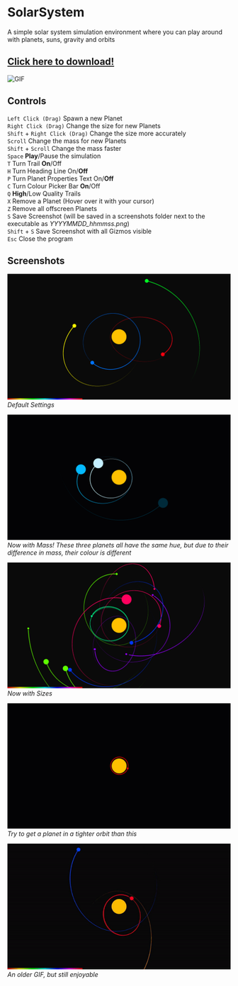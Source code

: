# SolarSystem
A simple solar system simulation environment where you can play around with planets, suns, gravity and orbits

## [Click here to download!](../../releases/latest)

![GIF](/.github/images/pc_anim2.gif "GIF")

## Controls
`Left Click (Drag)` Spawn a new Planet\
`Right Click (Drag)` Change the size for new Planets\
`Shift` + `Right Click (Drag)` Change the size more accurately\
`Scroll` Change the mass for new Planets\
`Shift` + `Scroll` Change the mass faster\
`Space` **Play**/Pause the simulation\
`T` Turn Trail **On**/Off\
`H` Turn Heading Line On/**Off**\
`P` Turn Planet Properties Text On/**Off**\
`C` Turn Colour Picker Bar **On**/Off\
`Q` **High**/Low Quality Trails\
`X` Remove a Planet (Hover over it with your cursor)\
`Z` Remove all offscreen Planets\
`S` Save Screenshot (will be saved in a screenshots folder next to the executable as *YYYYMMDD_hhmmss.png*)\
`Shift` + `S` Save Screenshot with all Gizmos visible\
`Esc` Close the program

## Screenshots
![Default Settings](/.github/images/pc_def.png "Default Settings")\
*Default Settings*


![Now with Mass!](/.github/images/pc_samehue.png "Now with Mass")\
*Now with Mass! These three planets all have the same hue, but due to their difference in mass, their colour is different*


![Now with Sizes!](/.github/images/pc_newsize.png "Now with Sizes")\
*Now with Sizes*


![Challenge!](/.github/images/pc_challenge.png "Challenge")\
*Try to get a planet in a tighter orbit than this*


![GIF](/.github/images/pc_anim1.gif "GIF")\
*An older GIF, but still enjoyable*
